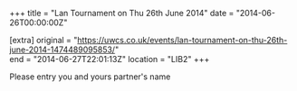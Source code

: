 +++
title = "Lan Tournament on Thu 26th June 2014"
date = "2014-06-26T00:00:00Z"

[extra]
original = "https://uwcs.co.uk/events/lan-tournament-on-thu-26th-june-2014-1474489095853/"    
end = "2014-06-27T22:01:13Z"
location = "LIB2"
+++

Please entry you and yours partner's name

